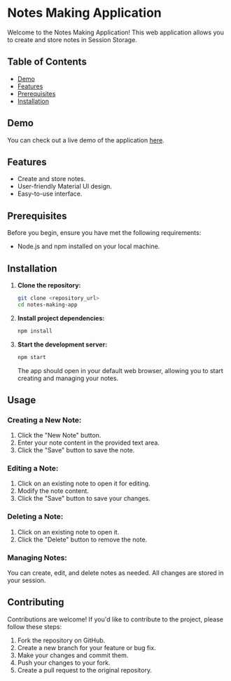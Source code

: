 # Notes Making Application

Welcome to the Notes Making Application! This web application allows you to create and store notes in Session Storage.

## Table of Contents

- [Demo](#demo)
- [Features](#features)
- [Prerequisites](#prerequisites)
- [Installation](#installation)

## Demo

You can check out a live demo of the application [here](#).

## Features

- Create and store notes.
- User-friendly Material UI design.
- Easy-to-use interface.

## Prerequisites

Before you begin, ensure you have met the following requirements:

- Node.js and npm installed on your local machine.

## Installation

1. **Clone the repository:**

   ```bash
   git clone <repository_url>
   cd notes-making-app
   ```

2. **Install project dependencies:**

   ```bash
   npm install
   ```

3. **Start the development server:**

   ```bash
   npm start
   ```

   The app should open in your default web browser, allowing you to start creating and managing your notes.

## Usage

### Creating a New Note:

1. Click the "New Note" button.
2. Enter your note content in the provided text area.
3. Click the "Save" button to save the note.

### Editing a Note:

1. Click on an existing note to open it for editing.
2. Modify the note content.
3. Click the "Save" button to save your changes.

### Deleting a Note:

1. Click on an existing note to open it.
2. Click the "Delete" button to remove the note.

### Managing Notes:

You can create, edit, and delete notes as needed. All changes are stored in your session.

## Contributing

Contributions are welcome! If you'd like to contribute to the project, please follow these steps:

1. Fork the repository on GitHub.
2. Create a new branch for your feature or bug fix.
3. Make your changes and commit them.
4. Push your changes to your fork.
5. Create a pull request to the original repository.
